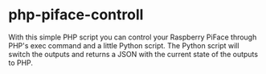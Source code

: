 # php-piface-controll
With this simple PHP script you can control your Raspberry PiFace through PHP's exec command and a little Python script. The Python script will switch the outputs and returns a JSON with the current state of the outputs to PHP.
